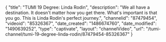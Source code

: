 {
    "title": "TUMI 19 Degree: Linda Rodin",
    "description": "We all have a destination. It doesn't matter how you get there. What's important is that you go. This is Linda Rodin's perfect journey.",
    "channelid": "87479454",
    "videoid": "85326367",
    "date_created": "1486674760",
    "date_modified": "1490639252",
    "type": "captivate",
    "layout": "channelVideo",
    "url": "\/tumi-channel\/tumi-19-degree-linda-rodin\/87479454-85326367"
}